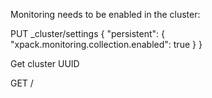 Monitoring needs to be enabled in the cluster:

PUT _cluster/settings
{
  "persistent": {
    "xpack.monitoring.collection.enabled": true
  }
}


Get cluster UUID

GET /
